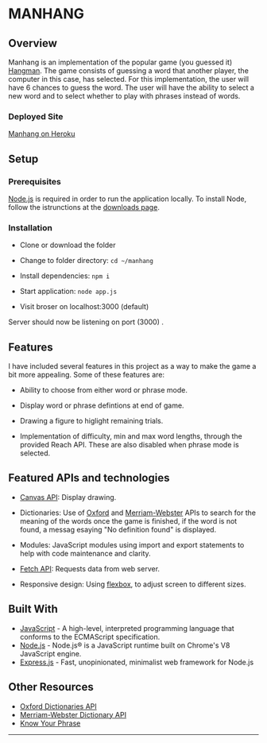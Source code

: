 # MANHANG


## Overview


Manhang is an implementation of the popular game (you guessed it) [Hangman](/Users/irvingangulo/dev/manhang-2/README.md). The game consists of guessing a word that another player, the computer in this case, has selected. For this implementation, the user will have 6 chances to guess the word. The user will have the ability to select a new word and to select whether to play with phrases instead of words.


### Deployed Site

[Manhang on Heroku](https://manhang-irv.herokuapp.com/)

## Setup
### Prerequisites
[Node.js](https://nodejs.org/en/) is required in order to run the application locally. To install Node, follow the istrunctions at the [downloads page](https://nodejs.org/en/download/).

### Installation
- Clone or download the folder

- Change to folder directory: `cd ~/manhang`

- Install dependencies: `npm i`

- Start application: `node app.js`

- Visit broser on localhost:3000 (default)

Server should now be listening on port (3000) . 




## Features
I have included several features in this project as a way to make the game a bit more appealing. Some of these features are: 

- Ability to choose from either word or phrase mode.

- Display word or phrase defintions at end of game.

- Drawing a figure to higlight remaining trials.

- Implementation of difficulty, min and max word lengths, through the provided Reach API. These are also disabled when phrase mode is selected.

## Featured APIs and technologies
- [Canvas API](https://developer.mozilla.org/en-US/docs/Web/API/Canvas_API): Display drawing.

- Dictionaries: Use of [Oxford](https://developer.oxforddictionaries.com/) and [Merriam-Webster](https://dictionaryapi.com/) APIs to search for the meaning of the words once the game is finished, if the word is not found, a messag esaying "No definition found" is displayed.

- Modules: JavaScript modules using import and export statements to help with code maintenance and clarity. 

- [Fetch API](https://developer.mozilla.org/en-US/docs/Web/API/Fetch_API): Requests data from web server.

- Responsive design: Using [flexbox](https://developer.mozilla.org/en-US/docs/Learn/CSS/CSS_layout/Flexbox), to adjust screen to different sizes.


## Built With

- [JavaScript](https://en.wikipedia.org/wiki/JavaScript) - A high-level, interpreted programming language that conforms to the ECMAScript specification.
- [Node.js](https://nodejs.org/en/download/) - Node.js® is a JavaScript runtime built on Chrome's V8 JavaScript engine.
- [Express.js](https://expressjs.com/) - Fast, unopinionated, minimalist web framework for Node.js



## Other Resources
- [Oxford Dictionaries API](https://developer.oxforddictionaries.com/) 
- [Merriam-Webster Dictionary API](https://dictionaryapi.com/) 
- [Know Your Phrase](https://knowyourphrase.com/) 


 
-----------------------------------------------------------------

